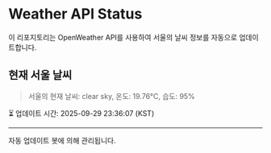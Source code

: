 
# Weather API Status

이 리포지토리는 OpenWeather API를 사용하여 서울의 날씨 정보를 자동으로 업데이트합니다.

## 현재 서울 날씨
> 서울의 현재 날씨: clear sky, 온도: 19.76°C, 습도: 95%

⏳ 업데이트 시간: 2025-09-29 23:36:07 (KST)

---
자동 업데이트 봇에 의해 관리됩니다.
